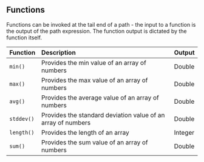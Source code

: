 Functions
---------

Functions can be invoked at the tail end of a path - the input to a function is the output of the path expression.
The function output is dictated by the function itself.

| Function                    | Description                                                         | Output    |
| :-------------------------- | :------------------------------------------------------------------ |-----------|
| `min()`                     | Provides the min value of an array of numbers                       | Double    |
| `max()`                     | Provides the max value of an array of numbers                       | Double    |
| `avg()`                     | Provides the average value of an array of numbers                   | Double    |
| `stddev()`                  | Provides the standard deviation value of an array of numbers        | Double    |
| `length()`                  | Provides the length of an array                                     | Integer   |
| `sum()`                     | Provides the sum value of an array of numbers                       | Double    |
